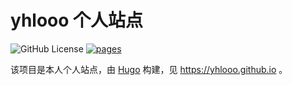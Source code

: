 # yhlooo 个人站点

![GitHub License](https://img.shields.io/github/license/yhlooo/yhlooo.github.io)
[![pages](https://github.com/yhlooo/yhlooo.github.io/actions/workflows/pages.yaml/badge.svg)](https://github.com/yhlooo/yhlooo.github.ioactions/workflows/pages.yaml)

该项目是本人个人站点，由 [Hugo](https://gohugo.io/) 构建，见 <https://yhlooo.github.io> 。
